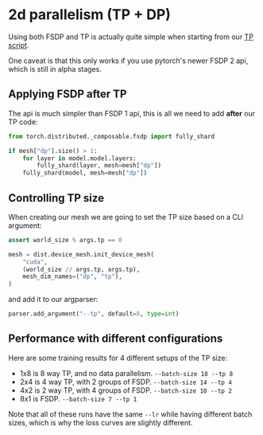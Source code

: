 # 2d parallelism (TP + DP)

Using both FSDP and TP is actually quite simple when starting from our [TP script](../06-tensor-parallel/train_llm.py).

One caveat is that this only works if you use pytorch's newer FSDP 2 api, which is still in alpha stages.

## Applying FSDP after TP

The api is much simpler than FSDP 1 api, this is all we need to add **after** our TP code:

```python
from torch.distributed._composable.fsdp import fully_shard

if mesh["dp"].size() > 1:
    for layer in model.model.layers:
        fully_shard(layer, mesh=mesh["dp"])
    fully_shard(model, mesh=mesh["dp"])
```

## Controlling TP size

When creating our mesh we are going to set the TP size based on a CLI argument:

```python
assert world_size % args.tp == 0

mesh = dist.device_mesh.init_device_mesh(
    "cuda",
    (world_size // args.tp, args.tp),
    mesh_dim_names=("dp", "tp"),
)
```

and add it to our argparser:

```python
parser.add_argument("--tp", default=8, type=int)
```

## Performance with different configurations

Here are some training results for 4 different setups of the TP size:
- 1x8 is 8 way TP, and no data parallelism. `--batch-size 18 --tp 8`
- 2x4 is 4 way TP, with 2 groups of FSDP. `--batch-size 14 --tp 4`
- 4x2 is 2 way TP, with 4 groups of FSDP. `--batch-size 10 --tp 2`
- 8x1 is FSDP. `--batch-size 7 --tp 1`

Note that all of these runs have the same `--lr` while having different batch sizes, which is why the loss curves are slightly different.

